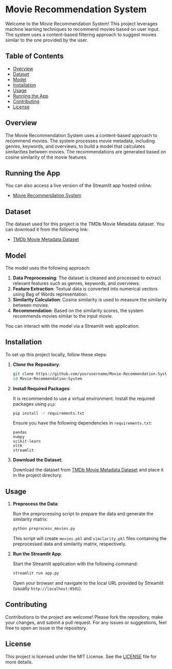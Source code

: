 # Movie Recommendation System

Welcome to the Movie Recommendation System! This project leverages machine learning techniques to recommend movies based on user input. The system uses a content-based filtering approach to suggest movies similar to the one provided by the user.

## Table of Contents

- [Overview](#overview)
- [Dataset](#dataset)
- [Model](#model)
- [Installation](#installation)
- [Usage](#usage)
- [Running the App](#running-the-app)
- [Contributing](#contributing)
- [License](#license)

## Overview

The Movie Recommendation System uses a content-based approach to recommend movies. The system processes movie metadata, including genres, keywords, and overviews, to build a model that calculates similarities between movies. The recommendations are generated based on cosine similarity of the movie features.

## Running the App

You can also access a live version of the Streamlit app hosted online:

- [Movie Recommendation System](https://movie-recommendation-system-gyrr6wqk4baqcmbmfuhbsp.streamlit.app/)

## Dataset

The dataset used for this project is the TMDb Movie Metadata dataset. You can download it from the following link:

- [TMDb Movie Metadata Dataset](https://www.kaggle.com/datasets/tmdb/tmdb-movie-metadata)

## Model

The model uses the following approach:

1. **Data Preprocessing**: The dataset is cleaned and processed to extract relevant features such as genres, keywords, and overviews.
2. **Feature Extraction**: Textual data is converted into numerical vectors using Bag of Words representation.
3. **Similarity Calculation**: Cosine similarity is used to measure the similarity between movies.
4. **Recommendation**: Based on the similarity scores, the system recommends movies similar to the input movie.

You can interact with the model via a Streamlit web application.

## Installation

To set up this project locally, follow these steps:

1. **Clone the Repository**:

    ```bash
    git clone https://github.com/yourusername/Movie-Recommendation-System.git
    cd Movie-Recommendation-System
    ```

2. **Install Required Packages**:

    It is recommended to use a virtual environment. Install the required packages using `pip`:

    ```bash
    pip install -r requirements.txt
    ```

    Ensure you have the following dependencies in `requirements.txt`:

    ```
    pandas
    numpy
    scikit-learn
    nltk
    streamlit
    ```

3. **Download the Dataset**:

    Download the dataset from [TMDb Movie Metadata Dataset](https://www.kaggle.com/datasets/tmdb/tmdb-movie-metadata) and place it in the project directory.

## Usage

1. **Preprocess the Data**:

    Run the preprocessing script to prepare the data and generate the similarity matrix:

    ```bash
    python preprocess_movies.py
    ```

    This script will create `movies.pkl` and `similarity.pkl` files containing the preprocessed data and similarity matrix, respectively.

2. **Run the Streamlit App**:

    Start the Streamlit application with the following command:

    ```bash
    streamlit run app.py
    ```

    Open your browser and navigate to the local URL provided by Streamlit (usually `http://localhost:8501`).

## Contributing

Contributions to the project are welcome! Please fork the repository, make your changes, and submit a pull request. For any issues or suggestions, feel free to open an issue in the repository.

## License

This project is licensed under the MIT License. See the [LICENSE](LICENSE) file for more details.
